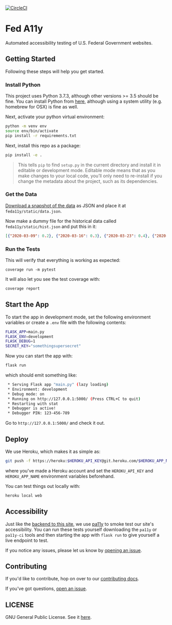[![CircleCI](https://circleci.com/gh/csmcallister/fed-a11y.svg?style=svg)](https://circleci.com/gh/csmcallister/fed-a11y)

# Fed A11y

Automated accessibility testing of U.S. Federal Government websites.

## Getting Started

Following these steps will help you get started.

### Install Python

This project uses Python 3.7.3, although other versions >= 3.5 should be fine. You can install Python from [here](https://www.python.org/downloads/), although using a system utility (e.g. homebrew for OSX) is fine as well.

Next, activate your python virtual environment:

```bash
python -m venv env
source env/bin/activate
pip install -r requirements.txt
```

Next, install this repo as a package:

```bash
pip install -e .
```

>This tells `pip` to find `setup.py` in the current directory and install it in editable or development mode. Editable mode means that as you make changes to your local code, you’ll only need to re-install if you change the metadata about the project, such as its dependencies.

### Get the Data

[Download a snapshot of the data](https://www.feda11y.com/data) as JSON and place it at `feda11y/static/data.json`.

Now make a dummy file for the historical data called `feda11y/static/hist.json` and put this in it:

```json
[{"2020-03-09": 0.2}, {"2020-03-16": 0.3}, {"2020-03-23": 0.4}, {"2020-03-30": 0.5}]
```

### Run the Tests

This will verify that everything is working as expected:

```
coverage run -m pytest
```

It will also let you see the test coverage with:

```bash
coverage report
```

## Start the App

To start the app in development mode, set the following environment variables or create a `.env` file with the following contents:

```bash
FLASK_APP=main.py
FLASK_ENV=development
FLASK_DEBUG=1
SECRET_KEY="somethingsupersecret"
```

Now you can start the app with:

```bash
flask run
```

which should emit something like:

```bash
 * Serving Flask app "main.py" (lazy loading)
 * Environment: development
 * Debug mode: on
 * Running on http://127.0.0.1:5000/ (Press CTRL+C to quit)
 * Restarting with stat
 * Debugger is active!
 * Debugger PIN: 123-456-789
```

Go to `http://127.0.0.1:5000/` and check it out.

## Deploy

We use Heroku, which makes it as simple as:

```bash
git push -f https://heroku:$HEROKU_API_KEY@git.heroku.com/$HEROKU_APP_NAME.git master
```

where you've made a Heroku account and set the `HEROKU_API_KEY` and `HEROKU_APP_NAME` environment variables beforehand.

You can test things out locally with:

```bash
heroku local web
```

## Accessibility

Just like the [backend to this site](https://github.com/csmcallister/fed-a11y-scan/), we use [pa11y](https://github.com/pa11y/pa11y) to smoke test our site's accessibility. You can run these tests yourself downloading the `pa11y` or `pa11y-ci` tools and then starting the app with `flask run` to give yourself a live endpoint to test.

If you notice any issues, please let us know by [opening an issue](https://github.com/csmcallister/fed-a11y/issues).

## Contributing

If you'd like to contribute, hop on over to our [contributing docs]((https://github.com/csmcallister/fed-a11y/blob/master/.github/CONTRIBUTING.md)).

If you've got questions, [open an issue](https://github.com/csmcallister/fed-a11y/issues).

## LICENSE

GNU General Public License. See it [here](https://github.com/csmcallister/fed-a11y/blob/master/.github/LICENSE).